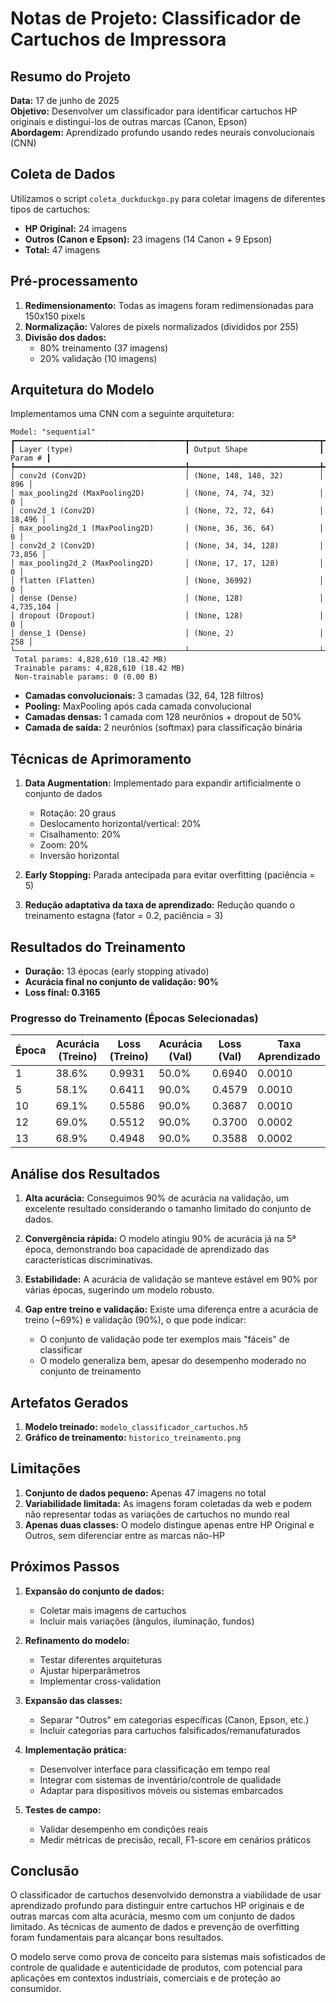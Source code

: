 # Notas de Projeto: Classificador de Cartuchos de Impressora

## Resumo do Projeto

**Data:** 17 de junho de 2025  
**Objetivo:** Desenvolver um classificador para identificar cartuchos HP originais e distingui-los de outras marcas (Canon, Epson)  
**Abordagem:** Aprendizado profundo usando redes neurais convolucionais (CNN)

## Coleta de Dados

Utilizamos o script `coleta_duckduckgo.py` para coletar imagens de diferentes tipos de cartuchos:

- **HP Original:** 24 imagens
- **Outros (Canon e Epson):** 23 imagens (14 Canon + 9 Epson)
- **Total:** 47 imagens

## Pré-processamento

1. **Redimensionamento:** Todas as imagens foram redimensionadas para 150x150 pixels
2. **Normalização:** Valores de pixels normalizados (divididos por 255)
3. **Divisão dos dados:** 
   - 80% treinamento (37 imagens)
   - 20% validação (10 imagens)

## Arquitetura do Modelo

Implementamos uma CNN com a seguinte arquitetura:

```
Model: "sequential"
┏━━━━━━━━━━━━━━━━━━━━━━━━━━━━━━━━━━━━━━┳━━━━━━━━━━━━━━━━━━━━━━━━━━━━━┳━━━━━━━━━━━━━━━━━┓
┃ Layer (type)                         ┃ Output Shape                ┃         Param # ┃
┡━━━━━━━━━━━━━━━━━━━━━━━━━━━━━━━━━━━━━━╇━━━━━━━━━━━━━━━━━━━━━━━━━━━━━╇━━━━━━━━━━━━━━━━━┩
│ conv2d (Conv2D)                      │ (None, 148, 148, 32)        │             896 │
│ max_pooling2d (MaxPooling2D)         │ (None, 74, 74, 32)          │               0 │
│ conv2d_1 (Conv2D)                    │ (None, 72, 72, 64)          │          18,496 │
│ max_pooling2d_1 (MaxPooling2D)       │ (None, 36, 36, 64)          │               0 │
│ conv2d_2 (Conv2D)                    │ (None, 34, 34, 128)         │          73,856 │
│ max_pooling2d_2 (MaxPooling2D)       │ (None, 17, 17, 128)         │               0 │
│ flatten (Flatten)                    │ (None, 36992)               │               0 │
│ dense (Dense)                        │ (None, 128)                 │       4,735,104 │
│ dropout (Dropout)                    │ (None, 128)                 │               0 │
│ dense_1 (Dense)                      │ (None, 2)                   │             258 │
└──────────────────────────────────────┴─────────────────────────────┴─────────────────┘
 Total params: 4,828,610 (18.42 MB)
 Trainable params: 4,828,610 (18.42 MB)
 Non-trainable params: 0 (0.00 B)
```

- **Camadas convolucionais:** 3 camadas (32, 64, 128 filtros)
- **Pooling:** MaxPooling após cada camada convolucional
- **Camadas densas:** 1 camada com 128 neurônios + dropout de 50%
- **Camada de saída:** 2 neurônios (softmax) para classificação binária

## Técnicas de Aprimoramento

1. **Data Augmentation:** Implementado para expandir artificialmente o conjunto de dados
   - Rotação: 20 graus
   - Deslocamento horizontal/vertical: 20%
   - Cisalhamento: 20%
   - Zoom: 20%
   - Inversão horizontal

2. **Early Stopping:** Parada antecipada para evitar overfitting (paciência = 5)

3. **Redução adaptativa da taxa de aprendizado:** Redução quando o treinamento estagna (fator = 0.2, paciência = 3)

## Resultados do Treinamento

- **Duração:** 13 épocas (early stopping ativado)
- **Acurácia final no conjunto de validação: 90%**
- **Loss final: 0.3165**

### Progresso do Treinamento (Épocas Selecionadas)

| Época | Acurácia (Treino) | Loss (Treino) | Acurácia (Val) | Loss (Val) | Taxa Aprendizado |
|-------|-------------------|---------------|----------------|------------|------------------|
| 1     | 38.6%             | 0.9931        | 50.0%          | 0.6940     | 0.0010           |
| 5     | 58.1%             | 0.6411        | 90.0%          | 0.4579     | 0.0010           |
| 10    | 69.1%             | 0.5586        | 90.0%          | 0.3687     | 0.0010           |
| 12    | 69.0%             | 0.5512        | 90.0%          | 0.3700     | 0.0002           |
| 13    | 68.9%             | 0.4948        | 90.0%          | 0.3588     | 0.0002           |

## Análise dos Resultados

1. **Alta acurácia:** Conseguimos 90% de acurácia na validação, um excelente resultado considerando o tamanho limitado do conjunto de dados.

2. **Convergência rápida:** O modelo atingiu 90% de acurácia já na 5ª época, demonstrando boa capacidade de aprendizado das características discriminativas.

3. **Estabilidade:** A acurácia de validação se manteve estável em 90% por várias épocas, sugerindo um modelo robusto.

4. **Gap entre treino e validação:** Existe uma diferença entre a acurácia de treino (~69%) e validação (90%), o que pode indicar:
   - O conjunto de validação pode ter exemplos mais "fáceis" de classificar
   - O modelo generaliza bem, apesar do desempenho moderado no conjunto de treinamento

## Artefatos Gerados

1. **Modelo treinado:** `modelo_classificador_cartuchos.h5`
2. **Gráfico de treinamento:** `historico_treinamento.png`

## Limitações

1. **Conjunto de dados pequeno:** Apenas 47 imagens no total
2. **Variabilidade limitada:** As imagens foram coletadas da web e podem não representar todas as variações de cartuchos no mundo real
3. **Apenas duas classes:** O modelo distingue apenas entre HP Original e Outros, sem diferenciar entre as marcas não-HP

## Próximos Passos

1. **Expansão do conjunto de dados:**
   - Coletar mais imagens de cartuchos
   - Incluir mais variações (ângulos, iluminação, fundos)

2. **Refinamento do modelo:**
   - Testar diferentes arquiteturas
   - Ajustar hiperparâmetros
   - Implementar cross-validation

3. **Expansão das classes:**
   - Separar "Outros" em categorias específicas (Canon, Epson, etc.)
   - Incluir categorias para cartuchos falsificados/remanufaturados

4. **Implementação prática:**
   - Desenvolver interface para classificação em tempo real
   - Integrar com sistemas de inventário/controle de qualidade
   - Adaptar para dispositivos móveis ou sistemas embarcados

5. **Testes de campo:**
   - Validar desempenho em condições reais
   - Medir métricas de precisão, recall, F1-score em cenários práticos

## Conclusão

O classificador de cartuchos desenvolvido demonstra a viabilidade de usar aprendizado profundo para distinguir entre cartuchos HP originais e de outras marcas com alta acurácia, mesmo com um conjunto de dados limitado. As técnicas de aumento de dados e prevenção de overfitting foram fundamentais para alcançar bons resultados.

O modelo serve como prova de conceito para sistemas mais sofisticados de controle de qualidade e autenticidade de produtos, com potencial para aplicações em contextos industriais, comerciais e de proteção ao consumidor.
